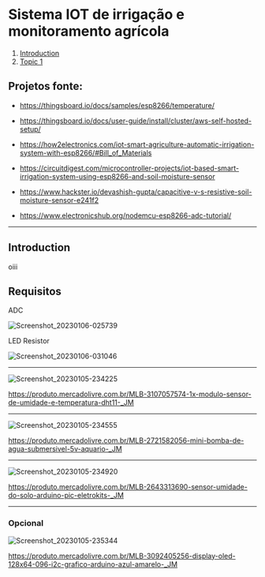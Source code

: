 # Sistema IOT de irrigação e monitoramento agrícola

1. [Introduction](#introduction)
2. [Topic 1](#topic-1)

## Projetos fonte:

- https://thingsboard.io/docs/samples/esp8266/temperature/

- https://thingsboard.io/docs/user-guide/install/cluster/aws-self-hosted-setup/

- https://how2electronics.com/iot-smart-agriculture-automatic-irrigation-system-with-esp8266/#Bill_of_Materials

- https://circuitdigest.com/microcontroller-projects/iot-based-smart-irrigation-system-using-esp8266-and-soil-moisture-sensor

- https://www.hackster.io/devashish-gupta/capacitive-v-s-resistive-soil-moisture-sensor-e241f2

- https://www.electronicshub.org/nodemcu-esp8266-adc-tutorial/

----
## Introduction 

oiii


## Requisitos 

ADC 

![Screenshot_20230106-025739](Screenshot_20230106-025739.png)

LED Resistor

![Screenshot_20230106-031046](Screenshot_20230106-031046.png)

----

![Screenshot_20230105-234225](Screenshot_20230105-234225.png)

https://produto.mercadolivre.com.br/MLB-3107057574-1x-modulo-sensor-de-umidade-e-temperatura-dht11-_JM

----

![Screenshot_20230105-234555](Screenshot_20230105-234555.png)

https://produto.mercadolivre.com.br/MLB-2721582056-mini-bomba-de-agua-submersivel-5v-aquario-_JM

----

![Screenshot_20230105-234920](Screenshot_20230105-234920.png)

https://produto.mercadolivre.com.br/MLB-2643313690-sensor-umidade-do-solo-arduino-pic-eletrokits-_JM

----

### **Opcional** 

![Screenshot_20230105-235344](Screenshot_20230105-235344.png)

https://produto.mercadolivre.com.br/MLB-3092405256-display-oled-128x64-096-i2c-grafico-arduino-azul-amarelo-_JM


